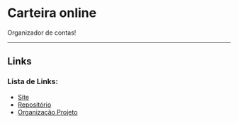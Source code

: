 # Carteira online

Organizador de contas!


--- 

## Links
### Lista de Links:

- [Site](http://carteiraonline.epizy.com/)
- [Repositório](https://github.com/201flaviosilva/CarteiraOnline)
- [Organização Projeto](https://github.com/users/201flaviosilva/projects/2)

<!-- [Como por um site em php online](https://webappcreator.in/how-to-host-php-website-for-free/) -->